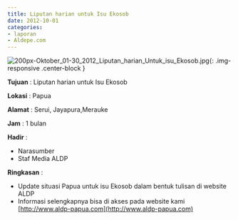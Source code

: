 ```yaml
---
title: Liputan harian untuk Isu Ekosob
date: 2012-10-01
categories:
- laporan
- Aldepe.com
---
```

![200px-Oktober_01-30_2012_Liputan_harian_Untuk_isu_Ekosob.jpg](/uploads/200px-Oktober_01-30_2012_Liputan_harian_Untuk_isu_Ekosob.jpg){: .img-responsive .center-block }

**Tujuan** : Liputan harian untuk Isu Ekosob

**Lokasi** : Papua

**Alamat** : Serui, Jayapura,Merauke

**Jam** : 1 bulan

**Hadir** : 
* Narasumber
* Staf Media ALDP

**Ringkasan** : 
* Update situasi Papua untuk isu Ekosob dalam bentuk tulisan di website ALDP
* Informasi selengkapnya bisa di akses pada website kami [http://www.aldp-papua.com](http://www.aldp-papua.com)
